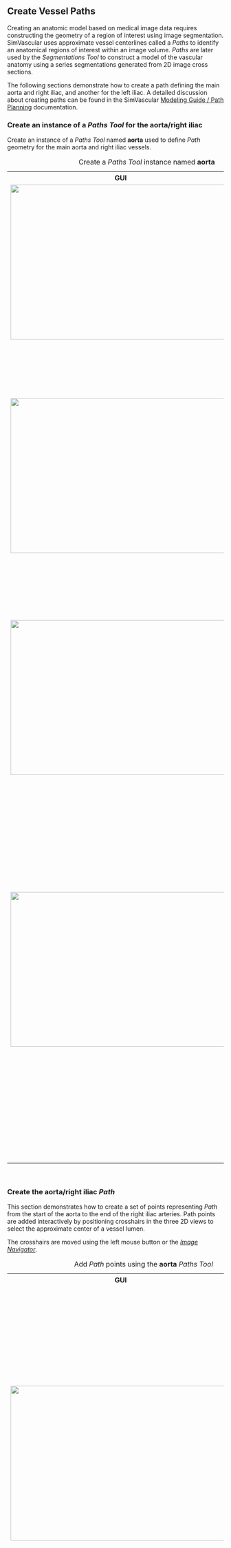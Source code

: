 <h2 id="tutorial_create_paths"> Create Vessel Paths </h2>

Creating an anatomic model based on medical image data requires constructing the geometry of a region of interest
using image segmentation. SimVascular uses approximate vessel centerlines called a <i>Paths</i> to identify
an anatomical regions of interest within an image volume. <i>Paths</i> are later used by the <i>Segmentations</i> <i>Tool</i>
to construct a model of the vascular anatomy using a series segmentations generated from 2D image cross sections.

The following sections demonstrate how to create a path defining the main aorta and right iliac, and another for the left iliac.
A detailed discussion about creating paths can be found in the SimVascular
<a href="modeling.html#modelingPathPlanning">Modeling Guide / Path Planning</a> documentation.

<h3 id="tutorial_create_paths_1"> Create an instance of a <i>Paths Tool</i> for the aorta/right iliac </h3>
Create an instance of a <i>Paths Tool</i> named <b>aorta</b> used to define <i>Path</i> geometry for the main aorta 
and right iliac vessels.

<table class="table table-bordered" style="width:100%">
  <caption> Create a <i>Paths Tool</i> instance named <b>aorta</b> </caption>
  <tr>
    <th> GUI </th>
    <th> Description </th>
  </tr>

  <tr>
    <td><img src="/documentation/quickguide/tutorial/images/create-path-1.png" width="512" height="360"> </td>
    <td> Select the <i>Paths</i> <i>Tool</i> in the <i>Data Manager</i> with the right mouse button. <br><br>
         Select the <b>Create Path</b> menu option.
    </td>
  </tr>

  <tr>
    <td><img src="/documentation/quickguide/tutorial/images/create-path-2.png" width="512" height="360"> <br><br>
    </td>
    <td> A <b>Create New Path</b> <i>DiaglogBox</i> appears. <br><br>
         Enter <b>aorta</b> for the <i>Path</i> name in the <b>Path Name:</b> <i>TextBox</i> <br><br>
         From the <b>Subdivision type</b> <i>ComboBox</i> select <b>Spacing Based</b>. <br><br>
         An <i>Information Popup</i> appears; press the <b>OK</b> <i>Button</i>. <br><br>
         Press the <b>Create New Path</b> <i>DiaglogBox</i> <b>OK</b> <i>Button</i>. <br><br>
    </td>
  </tr>

  <tr>
    <td> <img src="/documentation/quickguide/tutorial/images/create-path-3.png" width="512" height="360">
    </td>
    <td> A <i>Data Node</i> named <b>aorta</b> (an instance of a <i>Paths<i> <i>Tool</i>) is created under the
         <i>Data Manager</i> <i>Paths<i> <i>Tool Type</i>.
    </td>
  </tr>

  <tr>
    <td><img src="/documentation/quickguide/tutorial/images/create-path-4.png" width="512" height="360"> </td>
    <td> Double-click on the <i>Data Manager</i> <b>Paths / aorta</b> <i>Data Node</i> with the left mouse button to bring 
         up the <i>SV Path Planning Panel</i>. <br><br>
         Placing the mouse cursor over each GUI control in the <i>SV Path Planning Panel</i> displays a brief description
         explaining what the control does.<br><br>
         Some GUI controls: <br><br>
         <ul style="list-style-type:none;">
             <li> <img src="/documentation/quickguide/tutorial/images/path-add-button.png" width="62" height="15"> - Add a <i>Path</i> point 
                  at the current crosshairs location. <br><br>
             </li>
             <li> <img src="/documentation/quickguide/tutorial/images/path-del-button.png" width="62" height="15"> - Delete the currently 
                  selected <i>Path</i> point.
             </li>
         </ul>
    </td>
  </tr>

</table>

<br>
<h3 id="tutorial_create_paths_2"> Create the aorta/right iliac <i>Path</i> </i> </h3>

This section demonstrates how to create a set of points representing <i>Path</i> from the start of the aorta to the
end of the right iliac arteries. Path points are added interactively by positioning crosshairs in the three 2D
views to select the approximate center of a vessel lumen.

The crosshairs are moved using the left mouse button or the <a href="#gui_image_navigator"><i>Image Navigator</i></a>.

<table class="table table-bordered" style="width:100%">
  <caption> Add <i>Path</i> points using the <b>aorta</b> <i>Paths Tool</i> </caption>
  <tr>
    <th> GUI </th>
    <th> Description </th>
  </tr>

  <tr>
    <td><img src="/documentation/quickguide/tutorial/images/create-path-5.png" width="512" height="360"> </td>
    <td> Using the left mouse button move the crosshairs in the <i>Sagittal 2D View</i> to the top of the aorta. <br><br>
         Press the <b>Add</b> <i>Button</i> in the <i>SV Path Planning Panel</i>. <br><br>
         The selected <i>Path</i> point is shown as a red marker in the 2D views and as a blue cube in the 3D view.<br><br>
         The coordinates of the point are shown in the <i>SV Path Planning Panel</i> <b>Control Point List</b> <i>Table</i>. 
    </td>
  </tr>

  <tr>
    <td><img src="/documentation/quickguide/tutorial/images/create-path-6.png" width="512" height="360"> </td>
    <td> Select the the <i>Data Manager</i> <b>Paths / aorta</b> <i>Data Node</i> with the right mouse button to display
         the <i>Data Node</i> menu. <br><br>
         The menu options specialized for <i>Path Tool</i> <i>Data Nodes</i> are <br><br>
         <ul style="list-style-type:none;">
           <li> <b>Point 2D Size</b> - Set the size in image units of the 2D markers used to show <i>Path</i> points in 2D views <br><br>
           <li> <b>Point 3D Size</b> - Set the size in image units of the 3D markers used to show <i>Path</i> points in the 3D view <br><br>
         </ul>
    </td>
  </tr>

  <tr>
    <td><img src="/documentation/quickguide/tutorial/images/create-path-7.png" width="512" height="360"></td>
    <td> 
    Create several more <i>Path</i> points using the left mouse button to move the crosshairs in the 2D views and 
         pressing the <b>Add</b>  <i>Button</i>. <br><br>
         The coordinates of the <i>Path</i> points are shown in the <i>SV Path Planning Panel</i> <b>Control Point List</b> <i>Table</i>. <br><br>
         Switch the view to a single 3D view. <br><br>
         The <i>Path</i> points are shown as blue cubes. Move the mouse cursor over a <i>Path</i> point selects it: the <i>Path</i> point 
         marker turns red and the point is highlighted in <i>SV Path Planning Panel</i> <b>Control Point List</b> <i>Table</i>. <br><br>
         Press the <img src="/documentation/quickguide/gui/images/gui-save-icon.png" width="20" height="17"> icon in the
         <i>ToolBar</i> to save the <i>Project</i>. <br><br>
    </td>

  </tr>

  <tr>
    <td><img src="/documentation/quickguide/tutorial/images/create-path-8.png" width="512" height="360"> </td>
    <td> 
         Selecting a <i>Path</i> point from the <i>SV Path Planning Panel</i> <b>Control Point List</b> <i>Table</i>
         positions the crosshairs and moves the image scan slices so that they intersect at that point, the location 
         they had when the point was added. 
         <br<br>
         New <i>Path</i> points may be inserted at any location along the path. 
    </td>
  </tr>
</table>

<br>
<h3 id="tutorial_create_paths_3"> Create an instance of a <i>Paths Tool</i> for the left iliac </h3>

Create an instance of a <i>Paths Tool</i> named <b>left-iliac</b> used to define <i>Path</i> geometry from the
aorta/right iliac bifurcation to the end of the left iliac.

<table class="table table-bordered" style="width:100%">
  <caption> Create a <i>Paths Tool</i> instance named <b>left-iliac</b> </caption>
  <tr>
    <th> GUI </th>
    <th> Description </th>
  </tr>

  <tr>
    <td><img src="/documentation/quickguide/tutorial/images/create-path-9.png" width="512" height="360"> </td>
    <td> Select the <i>Paths</i> <i>Tool</i> in the <i>Data Manager</i> with the right mouse button. <br><br>
         Select the <b>Create Path</b> menu option.
    </td>
  </tr>

  <tr>
    <td><img src="/documentation/quickguide/tutorial/images/create-path-10.png" width="512" height="360"> <br><br>
    </td>
    <td> A <b>Create New Path</b> <i>DiaglogBox</i> appears. <br><br>
         Enter <b>left-iliac</b> for the <i>Path</i> name in the <b>Path Name:</b> <i>TextBox</i> <br><br>
         From the <b>Subdivision type</b> <i>ComboBox</i> select <b>Spacing Based</b>. <br><br>
         An <i>Information Popup</i> appears; press the <b>OK</b> <i>Button</i>. <br><br>
         Press the <b>Create New Path</b> <i>DiaglogBox</i> <b>OK</b> <i>Button</i>. <br><br>
    </td>
  </tr>

  <tr>
    <td> <img src="/documentation/quickguide/tutorial/images/create-path-11.png" width="512" height="360">
    </td>
    <td> A <i>Data Node</i> named <b>left-iliac</b> (an instance of a <i>Paths<i> <i>Tool</i>) is created under the
         <i>Data Manager</i> <i>Paths<i> <i>Tool Type</i>.
    </td>
  </tr>

  <tr>
    <td><img src="/documentation/quickguide/tutorial/images/create-path-12.png" width="512" height="360"> </td>
    <td> Double-click on the <i>Data Manager</i> <b>Paths / left-iliac</b> <i>Data Node</i> with the left mouse button to bring 
         up the <i>SV Path Planning Panel</i>. <br><br>
         Placing the mouse cursor over each GUI control in the <i>SV Path Planning Panel</i> displays a brief description
         explaining what the control does.<br><br>
    </td>
  </tr>
</table>

<br>
<h3 id="tutorial_create_paths_4"> Create the left iliac <i>Path</i> </h3>

This section demonstrates how to create a set of points representing a <i>Path</i> from the aorta/right iliac bifurcation
to the end of the left iliac. Path points are added interactively by positioning crosshairs in the three 2D views to
select the approximate center of a vessel lumen.

The crosshairs are moved using the left mouse button.

<div style="background-color: #F0F0F0; padding: 10px; border: 1px solid #d0d0d0; border-left: 6px solid #d0d0d0">
It is important to place the first <i>Path</i> point inside of the aorta. This is needed to produce a valid solid model
when then left iliac is joined with the aorta.
</div>
<br>

<table class="table table-bordered" style="width:100%">
  <caption> Add <i>Path</i> points using the <b>left-iliac</b> <i>Paths Tool</i> </caption>
  <tr>
    <th> GUI </th>
    <th> Description </th>
  </tr>

  <tr>
    <td><img src="/documentation/quickguide/tutorial/images/create-path-13.png" width="512" height="360"> </td>
    <td> Using the left mouse button move the crosshairs to a point inside the aorta near were it branches into the left 
         and right iliacs. <br><br> 
         Press the <b>Add</b> <i>Button</i> in the <i>SV Path Planning Panel</i>. <br><br>
         The coordinates of the point are shown in the <i>SV Path Planning Panel</i> <b>Control Point List</b> <i>Table</i>.
    </td>
  </tr>

  <tr>
    <td><img src="/documentation/quickguide/tutorial/images/create-path-14.png" width="512" height="360"> </td>
    <td> Create several more <i>Path</i> points using the left mouse button to move the crosshairs in the 2D views and
         pressing the <b>Add</b> <i>Button</i>. <br><br>
         The coordinates of the <i>Path</i> points are shown in the <i>SV Path Planning Panel</i> <b>Control Point List</b> <i>Table</i>. <br><br>
         Switch the view to a single 3D view. <br><br>
         The <i>Path</i> points are shown as blue cubes. Move the mouse cursor over a <i>Path</i> point selects it: the <i>Path</i> point 
         marker turns red and the point is highlighted in <i>SV Path Planning Panel</i> <b>Control Point List</b> <i>Table</i>. <br><br>
         Press the <img src="/documentation/quickguide/gui/images/gui-save-icon.png" width="20" height="17"> icon in the
         <i>ToolBar</i> to save the <i>Project</i>. <br><br>
    </td>

  </tr>
</table>

